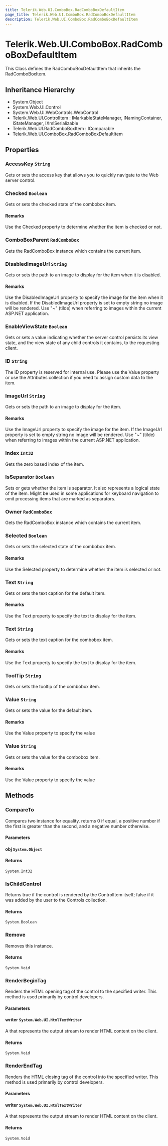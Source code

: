 ```yaml
---
title: Telerik.Web.UI.ComboBox.RadComboBoxDefaultItem
page_title: Telerik.Web.UI.ComboBox.RadComboBoxDefaultItem
description: Telerik.Web.UI.ComboBox.RadComboBoxDefaultItem
---
```


# Telerik.Web.UI.ComboBox.RadComboBoxDefaultItem

This Class defines the RadComboBoxDefaultItem that inherits the RadComboBoxItem.

## Inheritance Hierarchy

* System.Object
* System.Web.UI.Control
* System.Web.UI.WebControls.WebControl
* Telerik.Web.UI.ControlItem : IMarkableStateManager, INamingContainer, IStateManager, IXmlSerializable
* Telerik.Web.UI.RadComboBoxItem : IComparable
* Telerik.Web.UI.ComboBox.RadComboBoxDefaultItem

## Properties

###  AccessKey `String`

Gets or sets the access key that allows you to quickly navigate to the Web server control.

###  Checked `Boolean`

Gets or sets the checked state of the combobox item.

#### Remarks
Use the Checked property to determine whether the item is checked or not.

###  ComboBoxParent `RadComboBox`

Gets the RadComboBox instance which contains the current item.

###  DisabledImageUrl `String`

Gets or sets the path to an image to display for the item when it is disabled.

#### Remarks
Use the DisabledImageUrl property to specify the image for the item when it is disabled. If
            the DisabledImageUrl property is set to empty string no image will be
            rendered. Use "~" (tilde) when referring to images within the current ASP.NET
            application.

###  EnableViewState `Boolean`

Gets or sets a value indicating whether the server control persists
            its view state, and the view state of any child controls it contains, to the
            requesting client.

###  ID `String`

The ID property is reserved for internal use. Please use the Value property or
            use the Attributes collection if you need to assign
            custom data to the item.

###  ImageUrl `String`

Gets or sets the path to an image to display for the item.

#### Remarks
Use the ImageUrl property to specify the image for the item. If
            the ImageUrl property is set to empty string no image will be
            rendered. Use "~" (tilde) when referring to images within the current ASP.NET
            application.

###  Index `Int32`

Gets the zero based index of the item.

###  IsSeparator `Boolean`

Sets or gets whether the item is separator. It also represents a logical state of
            the item. Might be used in some applications for keyboard navigation to omit processing
            items that are marked as separators.

###  Owner `RadComboBox`

Gets the RadComboBox instance which contains the current item.

###  Selected `Boolean`

Gets or sets the selected state of the combobox item.

#### Remarks
Use the Selected property to determine whether the item is selected or not.

###  Text `String`

Gets or sets the text caption for the default item.

#### Remarks
Use the Text property to specify the text to display for the
            item.

###  Text `String`

Gets or sets the text caption for the combobox item.

#### Remarks
Use the Text property to specify the text to display for the
            item.

###  ToolTip `String`

Gets or sets the tooltip of the combobox item.

###  Value `String`

Gets or sets the value  for the default item.

#### Remarks
Use the Value property to specify the value

###  Value `String`

Gets or sets the value  for the combobox item.

#### Remarks
Use the Value property to specify the value

## Methods

###  CompareTo

Compares two instance for equality.
            returns 0 if equal, a positive number if the first is greater than the
            second, and a negative number otherwise.

#### Parameters

#### obj `System.Object`

#### Returns

`System.Int32` 

###  IsChildControl

Returns true if the control is rendered by the ControlItem itself;
            false if it was added by the user to the Controls collection.

#### Returns

`System.Boolean` 

###  Remove

Removes this instance.

#### Returns

`System.Void` 

###  RenderBeginTag

Renders the HTML opening tag of the control to the specified writer.
            This method is used primarily by control developers.

#### Parameters

#### writer `System.Web.UI.HtmlTextWriter`

A  that represents
            the output stream to render HTML content on the client.

#### Returns

`System.Void` 

###  RenderEndTag

Renders the HTML closing tag of the control into the specified writer.
            This method is used primarily by control developers.

#### Parameters

#### writer `System.Web.UI.HtmlTextWriter`

A  that represents
            the output stream to render HTML content on the client.

#### Returns

`System.Void` 

